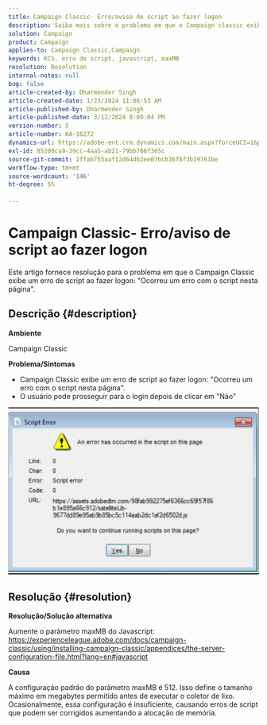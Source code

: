 ```yaml
---
title: Campaign Classic- Erro/aviso de script ao fazer logon
description: Saiba mais sobre o problema em que o Campaign classic exibe um aviso de erro de script ao fazer logon. Aumente o parâmetro javascript maxMB.
solution: Campaign
product: Campaign
applies-to: Campaign Classic,Campaign
keywords: KCS, erro de script, javascript, maxMB
resolution: Resolution
internal-notes: null
bug: false
article-created-by: Dharmender Singh
article-created-date: 1/23/2024 11:06:53 AM
article-published-by: Dharmender Singh
article-published-date: 3/12/2024 8:09:04 PM
version-number: 5
article-number: KA-16272
dynamics-url: https://adobe-ent.crm.dynamics.com/main.aspx?forceUCI=1&pagetype=entityrecord&etn=knowledgearticle&id=3eda4c7e-dfb9-ee11-a569-6045bd006149
exl-id: 85200ca9-39cc-4aa5-ab21-79bb766f365c
source-git-commit: 2ffab755aaf12d64db2ee07bcb36f6f3b19761be
workflow-type: tm+mt
source-wordcount: '146'
ht-degree: 5%

---
```


# Campaign Classic- Erro/aviso de script ao fazer logon


Este artigo fornece resolução para o problema em que o Campaign Classic exibe um erro de script ao fazer logon: &quot;Ocorreu um erro com o script nesta página&quot;.

## Descrição {#description}


<b>Ambiente</b>

Campaign Classic

<b>Problema/Sintomas</b>

- Campaign Classic exibe um erro de script ao fazer logon: &quot;Ocorreu um erro com o script nesta página&quot;.
- O usuário pode prosseguir para o login depois de clicar em &quot;Não&quot;


![](assets/___3fda4c7e-dfb9-ee11-a569-6045bd006149___.jpeg)


## Resolução {#resolution}


<b>Resolução/Solução alternativa</b>

Aumente o parâmetro maxMB do Javascript: https://experienceleague.adobe.com/docs/campaign-classic/using/installing-campaign-classic/appendices/the-server-configuration-file.html?lang=en#javascript

<b>Causa</b>

A configuração padrão do parâmetro maxMB é 512. Isso define o tamanho máximo em megabytes permitido antes de executar o coletor de lixo. Ocasionalmente, essa configuração é insuficiente, causando erros de script que podem ser corrigidos aumentando a alocação de memória.
